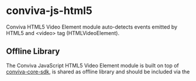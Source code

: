 # conviva-js-html5
Conviva HTML5 Video Element module auto-detects events emitted by HTML5 and &lt;video&gt; tag (HTMLVideoElement).

## Offline Library
The Conviva JavaScript HTML5 Video Element module is built on top of <a href="https://github.com/Conviva/conviva-js-coresdk">conviva-core-sdk</a>, is shared as offline library and should be included via the <script> tag in the application.

```
<script type="text/javascript" src="<PATH>/conviva-core-sdk.js"></script>
<script type="text/javascript" src="<PATH>/conviva-html5native-impl.js"></script>
```

## Install via npm 

```
npm install @convivainc/conviva-js-html5 --save
```

## Install via yarn 

```
yarn add @convivainc/conviva-js-html5
```

## Note:
* Refer https://community.conviva.com/ for integration guidelines.
